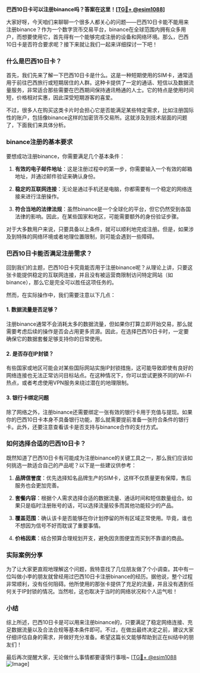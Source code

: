 **巴西10日卡可以注册binance吗？答案在这里！[[TG💪+ @esim1088](https://t.me/s/esim1088)]**

大家好呀，今天咱们来聊聊一个很多人都关心的问题——巴西10日卡能不能用来注册binance？作为一个数字货币交易平台，binance在全球范围内拥有众多用户，而想要使用它，首先得有一个能够完成注册的设备和网络环境。那么，巴西10日卡是否符合要求呢？接下来就让我们一起来详细探讨一下吧！

### 什么是巴西10日卡？

首先，我们先来了解一下巴西10日卡是什么。这是一种短期使用的SIM卡，通常适用于前往巴西旅行或短期居住的人群。这种卡提供了一定的通话、短信以及数据流量服务，非常适合那些需要在巴西期间保持通讯畅通的人士。它的特点是使用时间短，价格相对实惠，因此深受短期游客的喜爱。

不过，很多人在购买这类卡片时会担心它是否能满足某些特定需求，比如注册国际性的账户，包括像binance这样的加密货币交易所。这就涉及到技术层面的问题了，下面我们来具体分析。

### binance注册的基本要求

要想成功注册binance，你需要满足几个基本条件：

1. **有效的电子邮件地址**：这是注册过程中的第一步，你需要输入一个有效的邮箱地址，并通过邮件验证来确认身份。
   
2. **稳定的互联网连接**：无论是通过手机还是电脑，你都需要有一个稳定的网络连接来进行注册操作。
   
3. **符合当地的法律法规**：虽然binance是一个全球化的平台，但它仍然受到各国法律的影响。因此，在某些国家和地区，可能需要额外的身份验证步骤。

对于大多数用户来说，只要具备以上条件，就可以顺利地完成注册。但是，如果涉及到特殊的网络环境或者地理位置限制，则可能会遇到一些障碍。

### 巴西10日卡能否满足注册需求？

回到我们的主题，巴西10日卡究竟能否用于注册binance呢？从理论上讲，只要这张卡能提供稳定的互联网连接，并且没有被运营商限制访问特定网站（如binance），那么它是完全可以胜任这项任务的。

然而，在实际操作中，我们需要注意以下几点：

#### 1. 数据流量是否足够？
注册binance通常不会消耗太多的数据流量，但如果你打算立即开始交易，那么就需要考虑后续的操作是否会占用更多资源。因此，在选择巴西10日卡时，一定要确保它的数据套餐足够支持你的日常使用。

#### 2. 是否存在IP封锁？
有些国家或地区可能会对某些国际网站实施IP封锁措施，这可能导致即使有良好的网络连接也无法正常访问目标站点。在这种情况下，你可以尝试更换不同的Wi-Fi热点，或者考虑使用VPN服务来绕过潜在的地理限制。

#### 3. 银行卡绑定问题
除了网络之外，注册binance还需要绑定一张有效的银行卡用于充值与提现。如果你的巴西10日卡本身不具备银行功能，那么就需要提前准备一张符合条件的银行卡。此外，还要注意查看该卡是否支持与binance合作的支付方式。

### 如何选择合适的巴西10日卡？

既然知道了巴西10日卡有可能成为注册binance的关键工具之一，那么我们应该如何挑选一款适合自己的产品呢？以下是一些建议供参考：

1. **品牌信誉度**：优先选择知名品牌生产的SIM卡，这样不仅质量更有保障，售后服务也会更加完善。
   
2. **套餐内容**：根据个人需求选择合适的数据流量、通话时间和短信数量组合。如果只是临时注册账号的话，可以选择流量较多而其他功能较少的产品。

3. **覆盖范围**：确认该卡是否能够在你计划停留的所有区域正常使用。毕竟，谁也不想因为信号不好而耽误了重要事情。

4. **价格因素**：结合预算合理规划开支，避免因贪图便宜而买到不靠谱的商品。

### 实际案例分享

为了让大家更直观地理解这个问题，我特意找了几位朋友做了个小调查。其中有一位叫做小李的朋友就曾经用过巴西10日卡注册binance的经历。据他说，整个过程非常顺利，没有任何阻碍。他所使用的那张卡提供了充足的流量，并且没有遇到任何关于IP封锁的情况。当然啦，这也取决于当时的网络状况和个人运气啦！

### 小结

综上所述，巴西10日卡是可以用来注册binance的，只要满足了稳定网络连接、充足数据流量以及合法合规等基本条件即可。不过，在做出最终决定之前，建议大家仔细评估自身的需求，并做好充分准备。希望这篇长文能够帮助到正在纠结中的朋友们！

最后再次提醒大家，无论做什么事情都要谨慎行事哦~ [[TG💪+ @esim1088](https://t.me/s/esim1088) ![Image](https://i.postimg.cc/4NQfJmqS/Snipaste-2025-05-13-00-14-12.png)]